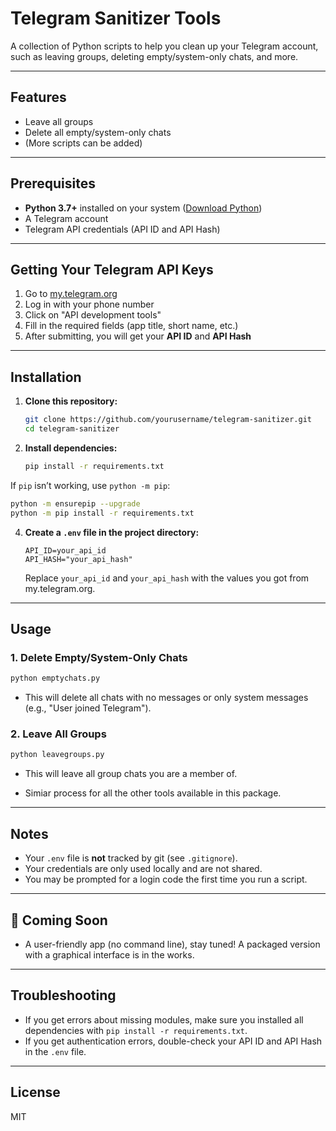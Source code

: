 # Telegram Sanitizer Tools

A collection of Python scripts to help you clean up your Telegram account, such as leaving groups, deleting empty/system-only chats, and more.

---

## Features
- Leave all groups
- Delete all empty/system-only chats
- (More scripts can be added)

---

## Prerequisites

- **Python 3.7+** installed on your system ([Download Python](https://www.python.org/downloads/))
- A Telegram account
- Telegram API credentials (API ID and API Hash)

---

## Getting Your Telegram API Keys

1. Go to [my.telegram.org](https://my.telegram.org/)
2. Log in with your phone number
3. Click on "API development tools"
4. Fill in the required fields (app title, short name, etc.)
5. After submitting, you will get your **API ID** and **API Hash**

---

## Installation

1. **Clone this repository:**
   ```bash
   git clone https://github.com/yourusername/telegram-sanitizer.git
   cd telegram-sanitizer
   ```



3. **Install dependencies:**
   ```bash
   pip install -r requirements.txt
   ```

If `pip` isn’t working, use `python -m pip`:

```bash
python -m ensurepip --upgrade
python -m pip install -r requirements.txt
```

4. **Create a `.env` file in the project directory:**
   ```
   API_ID=your_api_id
   API_HASH="your_api_hash"
   ```
   Replace `your_api_id` and `your_api_hash` with the values you got from my.telegram.org.

---

## Usage

### 1. **Delete Empty/System-Only Chats**
   ```bash
   python emptychats.py
   ```
   - This will delete all chats with no messages or only system messages (e.g., "User joined Telegram").

### 2. **Leave All Groups**
   ```bash
   python leavegroups.py
   ```
   - This will leave all group chats you are a member of.

   - Simiar process for all the other tools available in this package.

---

## Notes
- Your `.env` file is **not** tracked by git (see `.gitignore`).
- Your credentials are only used locally and are not shared.
- You may be prompted for a login code the first time you run a script.

---

## 🧪 Coming Soon
- A user-friendly app (no command line), stay tuned! A packaged version with a graphical interface is in the works.

---

## Troubleshooting
- If you get errors about missing modules, make sure you installed all dependencies with `pip install -r requirements.txt`.
- If you get authentication errors, double-check your API ID and API Hash in the `.env` file.

---

## License
MIT 
